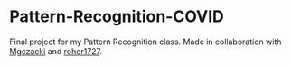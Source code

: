 # Pattern-Recognition-COVID
Final project for my Pattern Recognition class. Made in collaboration with [Mgczacki](https://github.com/Mgczacki) and [roher1727](https://github.com/roher1727).
